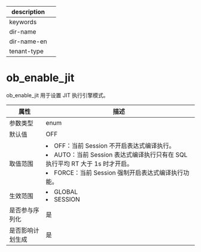 |description||
|---|---|
|keywords||
|dir-name||
|dir-name-en||
|tenant-type||

# ob_enable_jit

ob_enable_jit 用于设置 JIT 执行引擎模式。

|  **属性**  |                                  **描述**                                  |
|----------|------------------------------------------------------------------------------------------------------------------------------------------------------------------------------------------------------------------------------------------------|
| 参数类型     | enum                                                                     |
| 默认值      | OFF                                                                      |
| 取值范围     | <li> OFF：当前 Session 不开启表达式编译执行。   <li> AUTO：当前 Session 表达式编译执行只有在 SQL 执行平均 RT 大于 1s 时才开启。   <li> FORCE：当前 Session 强制开启表达式编译执行功能。    |
| 生效范围     | <li> GLOBAL   <li> SESSION                                                     |
| 是否参与序列化  | 是                                                                        |
| 是否影响计划生成 | 是                                                                        |
